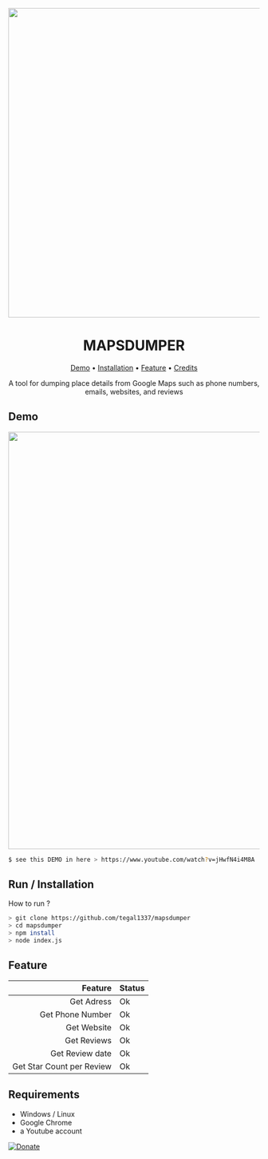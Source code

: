 <center>
<p align="center">
  <img src="https://github.com/tegal1337/mapsdumper/assets/31664438/04c8cf97-fdee-4d41-8201-b3e98fe21dfb" align="center" width="620"/>
<h1 align="center"> MAPSDUMPER </h1>

  <a href="https://www.youtube.com/watch?v=jHwfN4i4M8A">Demo</a>
  •
  <a href="#run--installation">Installation</a>
  •
  <a href="#feature">Feature</a>
  •
  <a href="#credits">Credits</a>
</p>
A tool for dumping place details from Google Maps such as phone numbers, emails, websites, and reviews
</p>
</center>


## Demo
 <a href="https://www.youtube.com/watch?v=jHwfN4i4M8A"> <img src="https://telegra.ph/file/b7b977563a036daec087b.jpg" width="836"/></a>


```bash
$ see this DEMO in here > https://www.youtube.com/watch?v=jHwfN4i4M8A

```

## Run / Installation
How to run ?

```bash
> git clone https://github.com/tegal1337/mapsdumper
> cd mapsdumper
> npm install
> node index.js
```


## Feature

 Feature  | Status |
| -------------:|------------- |
| Get Adress | Ok|
| Get Phone Number | Ok|
| Get Website | Ok|
| Get Reviews | Ok |
| Get Review date | Ok |
| Get Star Count per Review  | Ok|

## Requirements

 - Windows / Linux
 - Google Chrome
 - a Youtube account 


[![Donate](https://img.shields.io/badge/Donate-PayPal-green.svg)](https://www.paypal.me/fdciabdul)





           

